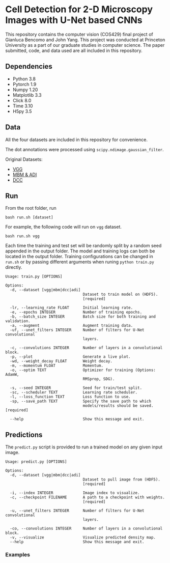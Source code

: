 # Cell Detection for 2-D Microscopy Images with U-Net based CNNs

This repository contains the computer vision (COS429) final project of Gianluca Bencomo and John Yang.  This project was conducted at Princeton University as a part of our graduate studies in computer science. The paper submitted, code, and data used are all included in this repository.

## Dependencies
- Python 3.8
- Pytorch 1.9
- Numpy 1.20
- Matplotlib 3.3
- Click 8.0
- Time 3.10
- H5py 3.5

## Data
All the four datasets are included in this repository for convenience.

The dot annotations were processed using `scipy.ndimage.gaussian_filter`.

Original Datasets:
- [VGG](http://www.robots.ox.ac.uk/~vgg/research/counting/cells.zip)
- [MBM & ADI](https://github.com/ieee8023/countception)
- [DCC](https://github.com/markmarsden/DublinCellDataset)

## Run

From the root folder, run
```
bash run.sh [dataset]
```
For example, the following code will run on `vgg` dataset. 
```
bash run.sh vgg
```
Each time the training and test set will be randomly split by a random seed appended in the output folder. The model and training logs can both be located in the output folder. Training configurations can be changed in `run.sh` or by passing different arguments when runing `python train.py` directly.
```
Usage: train.py [OPTIONS]

Options:
  -d, --dataset [vgg|mbm|dcc|adi]
                                  Dataset to train model on (HDF5).
                                  [required]

  -lr, --learning_rate FLOAT      Initial learning rate.
  -e, --epochs INTEGER            Number of training epochs.
  -b, --batch_size INTEGER        Batch size for both training and validation.
  -a, --augment                   Augment training data.
  -uf, --unet_filters INTEGER     Number of filters for U-Net convolutional
                                  layers.

  -c, --convolutions INTEGER      Number of layers in a convolutional block.
  -p, --plot                      Generate a live plot.
  -wd, --weight_decay FLOAT       Weight decay.
  -m, --momentum FLOAT            Momentum.
  -o, --optim TEXT                Optimizer for training (Options: AdamW,
                                  RMSprop, SDG).

  -s, --seed INTEGER              Seed for train/test split.
  -sc, --scheduler TEXT           Learning rate scheduler.
  -l, --loss_function TEXT        Loss function to use.
  -sp, --save_path TEXT           Specify the save path to which
                                  models/results should be saved.  [required]

  --help                          Show this message and exit.
```

## Predictions

The `predict.py` script is provided to run a trained model on any given input image.

```
Usage: predict.py [OPTIONS]

Options:
  -d, --dataset [vgg|mbm|dcc|adi]
                                  Dataset to pull image from (HDF5).
                                  [required]

  -i, --index INTEGER             Image index to visualize.
  -c, --checkpoint FILENAME       A path to a checkpoint with weights.
                                  [required]

  -u, --unet_filters INTEGER      Number of filters for U-Net convolutional
                                  layers.

  -co, --convolutions INTEGER     Number of layers in a convolutional block.
  -v, --visualize                 Visualize predicted density map.
  --help                          Show this message and exit.

```

### Examples
